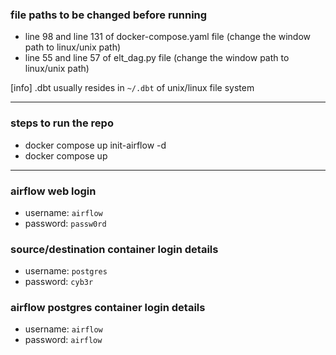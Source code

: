 ### file paths to be changed before running

- line 98 and line 131 of docker-compose.yaml file (change the window path to linux/unix path)
- line 55 and line 57 of elt_dag.py file (change the window path to linux/unix path)

[info] .dbt usually resides in `~/.dbt` of unix/linux file system

---
### steps to run the repo
- docker compose up init-airflow -d
- docker compose up

---

### airflow web login
- username: `airflow`
- password: `passw0rd`

### source/destination container login details
- username: `postgres`
- password: `cyb3r`

### airflow postgres container login details
- username: `airflow`
- password: `airflow`